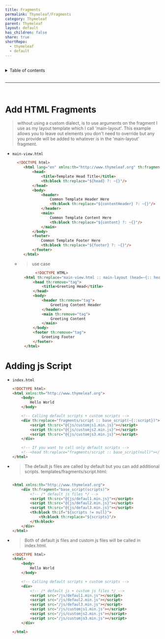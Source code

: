 ```yaml
---
title: Fragments
permalink: Thymeleaf/Fragments
category: Thymeleaf
parent: Thymeleaf
layout: default
has_children: false
share: true
shortRepo:
  - thymeleaf
  - default          
---
```



<br/>          

<details markdown="block">                
<summary>                
Table of contents                
</summary>                
{: .text-delta }                
1. TOC                
{:toc}                
</details>                

<br/>                

***                

<br/>

# Add HTML Fragments

> without using a custom dialect, is to use arguments on the fragment I use as my layout template which I call 'main-layout'. This example allows you to leave out elements you
> don't need to override but any you provide will be added to whatever is in the 'main-layout' fragment.

- `main-view.html`

   ```html
     <!DOCTYPE html>
        <html lang="en" xmlns:th="http://www.thymeleaf.org" th:fragment="main-layout">
            <head>
                <title>Template Head Title</title>
                <th:block th:replace="${head} ?: ~{}"/>
            </head>
            <body>
                <header>
                    Common Template Header Here
                    <th:block th:replace="${contentHeader} ?: ~{}"/>
                </header>
                <main>
                    Common Template Content Here
                    <th:block th:replace="${content} ?: ~{}"/>
                </main>
            </body>
            <footer>
                Common Template Footer Here
                <th:block th:replace="${footer} ?: ~{}"/>
            </footer>
        </html>
   ```

    - > use case

      ```html
             <!DOCTYPE HTML>
        <html th:replace="main-view.html :: main-layout (head=~{:: head}, contentHeader=~{:: header}, content=~{:: main}, footer=~{:: footer})">
            <head th:remove="tag">
                <title>Greeting Head</title>
            </head>
            <body>
                <header th:remove="tag">
                    Greeting Content Header
                </header>
                <main th:remove="tag">
                    Greeting Content
                </main>
            </body>
            <footer th:remove="tag">
                Greeting Footer
            </footer>
        </html>
      ```

# Adding js Script

- `index.html`

    ```html
    <!DOCTYPE html>
    <html xmlns:th="http://www.thymeleaf.org">
        <body>
            Hello World
        </body>
    
        <!-- Calling default scripts + custom scripts -->
        <div th:replace="fragments/script :: base_script(~{::script})">
            <script th:src="@{js/customjs1.min.js}"></script>
            <script th:src="@{js/customjs2.min.js}"></script>
            <script th:src="@{js/customjs3.min.js}"></script>
        </div>
    
        <!-- If you want to call only default scripts -->
        <!--<head th:replace="fragments/script :: base_script(null)"></head>-->
    </html>
    ```
- > The default js files are called by default but you can add additional scripts.
  templates/fragments/script.html:

    ```html
    
    <html xmlns:th="http://www.thymeleaf.org">
        <div th:fragment="base_script(scripts)">
            <!-- /* default js files */ -->
            <script th:src="@{js/defaul1.min.js}"></script>
            <script th:src="@{js/defaul2.min.js}"></script>
            <script th:src="@{js/defaul3.min.js}"></script>
            <th:block th:if="${scripts != null}">
                <th:block th:replace="${scripts}"/>
            </th:block>
        </div>
    </html>
    ```

- > Both of default js files and custom js files will be called in index.html.

  ```html
  <!DOCTYPE html>
  <html>
      <body>
          Hello World
      </body>
  
      <!-- Calling default scripts + custom scripts -->
      <div>
          <!-- /* default js + custom js files */ -->
          <script src="/js/defaul1.min.js"></script>
          <script src="/js/defaul2.min.js"></script>
          <script src="/js/defaul3.min.js"></script>
          <script src="/js/customjs1.min.js"></script>
          <script src="/js/customjs2.min.js"></script>
          <script src="/js/customjs3.min.js"></script>
      </div>
  
  </html>
  ```